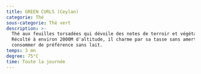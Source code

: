 ```yaml
---
title: GREEN CURLS (Ceylan)
categorie: Thé
sous-categorie: Thé vert
description: >-
  Thé aux feuilles torsadées qui dévoile des notes de terroir et végétales.
  Récolté à environ 2000M d'altitude, il charme par sa tasse sans amertume. A
  consommer de préférence sans lait.
temps: 3 mn
degree: 75°C
time: Toute la journée
---
```


